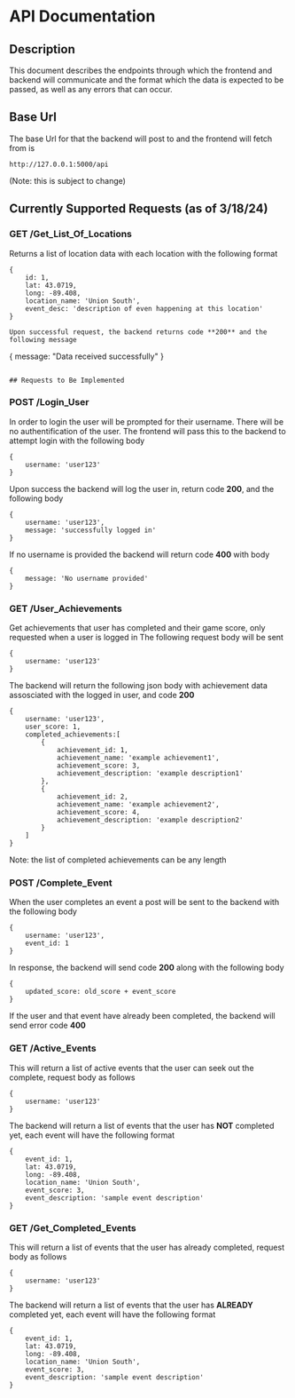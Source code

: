 # API Documentation 

## Description  
This document describes the endpoints through which the frontend and backend will communicate 
and the format which the data is expected to be passed, as well as any errors that can occur.

## Base Url  
The base Url for that the backend will post to and the frontend will fetch from is 

`http://127.0.0.1:5000/api`

(Note: this is subject to change)

## Currently Supported Requests (as of 3/18/24)  

### GET /Get_List_Of_Locations

Returns a list of location data with each location with the following format

```
{
    id: 1,
    lat: 43.0719,
    long: -89.408,
    location_name: 'Union South',
    event_desc: 'description of even happening at this location'
}
```
```
Upon successful request, the backend returns code **200** and the following message
```
{
    message: "Data received successfully"
}
```

## Requests to Be Implemented  

```
### POST /Login_User

In order to login the user will be prompted for their username. There will be no authentification of the user.
The frontend will pass this to the backend to attempt login with the following body

```
{
    username: 'user123'
}
```

Upon success the backend will log the user in, return code **200**, and the following body

```
{
    username: 'user123',
    message: 'successfully logged in'
}
```

If no username is provided the backend will return code **400** with body

```
{
    message: 'No username provided'
}
```


### GET /User_Achievements

Get achievements that user has completed and their game score, only requested when a user is logged in
The following request body will be sent

```
{
    username: 'user123'
}
```

The backend will return the following json body with achievement data assosciated with the logged in user, and code **200**

```
{
    username: 'user123',
    user_score: 1,
    completed_achievements:[
        {
            achievement_id: 1,
            achievement_name: 'example achievement1',
            achievement_score: 3,
            achievement_description: 'example description1'
        },
        {
            achievement_id: 2,
            achievement_name: 'example achievement2',
            achievement_score: 4,
            achievement_description: 'example description2'
        }
    ]
}
```

Note: the list of completed achievements can be any length

### POST /Complete_Event

When the user completes an event a post will be sent to the backend with the following body  

```
{
    username: 'user123',
    event_id: 1
}
```

In response, the backend will send code **200** along with the following body  

```
{
    updated_score: old_score + event_score
}
```

If the user and that event have already been completed, the backend will send error code **400** 

### GET /Active_Events  

This will return a list of active events that the user can seek out the complete, request body as follows 

```
{
    username: 'user123'
}
```

The backend will return a list of events that the user has **NOT** completed yet, each event will have the following format  

```
{
    event_id: 1,
    lat: 43.0719,
    long: -89.408,
    location_name: 'Union South',
    event_score: 3,
    event_description: 'sample event description'
}
```

### GET /Get_Completed_Events 

This will return a list of events that the user has already completed, request body as follows 

```
{
    username: 'user123'
}
```

The backend will return a list of events that the user has **ALREADY** completed yet, each event will have the following format  

```
{
    event_id: 1,
    lat: 43.0719,
    long: -89.408,
    location_name: 'Union South',
    event_score: 3,
    event_description: 'sample event description'
}
```

